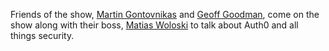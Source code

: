 Friends of the show, [Martin Gontovnikas](https://twitter.com/mgonto) and [Geoff Goodman](https://twitter.com/g_goodman),
come on the show along with their boss, [Matias Woloski](https://twitter.com/woloski) to talk about Auth0
and all things security.